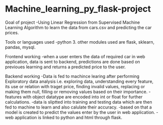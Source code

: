 # Machine_learning_py_flask-project

Goal of project
-Using Linear Regression from Supervised Machine Learning Algorithm to learn the data from cars.csv and predicting the car prices.

Tools or languages used
-python 3. other modules used are flask, sklearn, pandas, mysql.
  
Frontend working 
-when a user enters the data of required car in web application, data is sent to backend, predictions are done based on previoues learning and returns a predicted price to the user.
  
Backend working 
-Data is fed to machince learing after performing Exploratory data analysis i.e. exploring data, understanding every feature, its use or relation with traget price,
finding invalid values, replacing or making them null, filling or removing values based on their importance.
-features with object datatype are encoded into int or float for further calculations.
-data is sliptted into training and testing data which are then fed to machine to learn and also calulate their accuracy.
-based on that a model is created to predict the values enter by the user in web application.
-web application is linked to python and html through flask.
